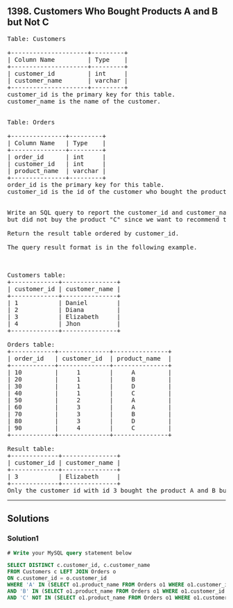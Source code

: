 ## 1398. Customers Who Bought Products A and B but Not C

<pre>
Table: Customers

+---------------------+---------+
| Column Name         | Type    |
+---------------------+---------+
| customer_id         | int     |
| customer_name       | varchar |
+---------------------+---------+
customer_id is the primary key for this table.
customer_name is the name of the customer.
 

Table: Orders

+---------------+---------+
| Column Name   | Type    |
+---------------+---------+
| order_id      | int     |
| customer_id   | int     |
| product_name  | varchar |
+---------------+---------+
order_id is the primary key for this table.
customer_id is the id of the customer who bought the product "product_name".
 

Write an SQL query to report the customer_id and customer_name of customers who bought products "A", "B" 
but did not buy the product "C" since we want to recommend them buy this product.

Return the result table ordered by customer_id.

The query result format is in the following example.

 

Customers table:
+-------------+---------------+
| customer_id | customer_name |
+-------------+---------------+
| 1           | Daniel        |
| 2           | Diana         |
| 3           | Elizabeth     |
| 4           | Jhon          |
+-------------+---------------+

Orders table:
+------------+--------------+---------------+
| order_id   | customer_id  | product_name  |
+------------+--------------+---------------+
| 10         |     1        |     A         |
| 20         |     1        |     B         |
| 30         |     1        |     D         |
| 40         |     1        |     C         |
| 50         |     2        |     A         |
| 60         |     3        |     A         |
| 70         |     3        |     B         |
| 80         |     3        |     D         |
| 90         |     4        |     C         |
+------------+--------------+---------------+

Result table:
+-------------+---------------+
| customer_id | customer_name |
+-------------+---------------+
| 3           | Elizabeth     |
+-------------+---------------+
Only the customer_id with id 3 bought the product A and B but not the product C.
</pre>

--------------------------------------------------


## Solutions
### Solution1
```sql
# Write your MySQL query statement below

SELECT DISTINCT c.customer_id, c.customer_name
FROM Customers c LEFT JOIN Orders o
ON c.customer_id = o.customer_id
WHERE 'A' IN (SELECT o1.product_name FROM Orders o1 WHERE o1.customer_id = o.customer_id)
AND 'B' IN (SELECT o1.product_name FROM Orders o1 WHERE o1.customer_id = o.customer_id)
AND 'C' NOT IN (SELECT o1.product_name FROM Orders o1 WHERE o1.customer_id = o.customer_id)
```


